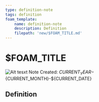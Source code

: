 ```yaml
---
type: definition-note
tags: definition
foam_template:
    name: definition-note
    description: Definition
    filepath: 'new/$FOAM_TITLE.md'
---
```

# $FOAM_TITLE
![Alt tesxt](C:\Lukasz\icons\folder.ico) Note Created: ${CURRENT_YEAR}-${CURRENT_MONTH}-${CURRENT_DATE}

## Definition

